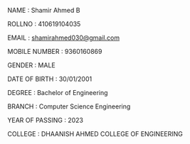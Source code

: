 

NAME : Shamir Ahmed B

ROLLNO : 410619104035

EMAIL : shamirahmed030@gmail.com

MOBILE NUMBER : 9360160869

GENDER : MALE

DATE OF BIRTH : 30/01/2001

DEGREE : Bachelor of Engineering

BRANCH : Computer Science Engineering

YEAR OF PASSING : 2023

COLLEGE : DHAANISH AHMED COLLEGE OF ENGINEERING
